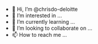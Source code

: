 - 👋 Hi, I’m @chrisdo-deloitte
- 👀 I’m interested in ...
- 🌱 I’m currently learning ...
- 💞️ I’m looking to collaborate on ...
- 📫 How to reach me ...

<!---
chrisdo-deloitte/chrisdo-deloitte is a ✨ special ✨ repository because its `README.md` (this file) appears on your GitHub profile.
You can click the Preview link to take a look at your changes.
--->
